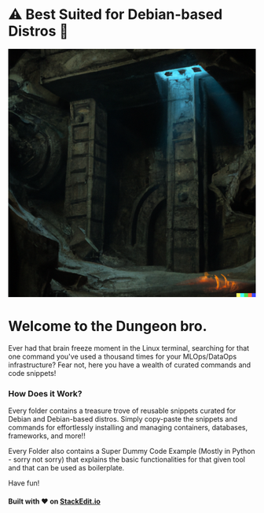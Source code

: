 # ⚠️ Best Suited for Debian-based Distros 🐧

<img src="/pics/Dungeon.png">

# Welcome to the Dungeon bro.

Ever had that brain freeze moment in the Linux terminal, searching for that one command you've used a thousand times for your MLOps/DataOps infrastructure? 
Fear not, here you have a wealth of curated commands and code snippets!

### How Does it Work?

Every folder contains a treasure trove of reusable snippets curated for Debian and Debian-based distros. 
Simply copy-paste the snippets and commands for effortlessly installing and managing containers, databases, frameworks, and more!!

Every Folder also contains a Super Dummy Code Example (Mostly in Python - sorry not sorry) that explains the basic functionalities for that given tool and that can be used as boilerplate.

Have fun!

#### Built with ❤️ on [StackEdit.io](https://stackedit.io) 
